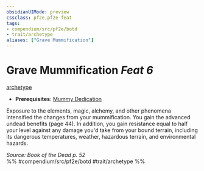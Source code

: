 ```yaml
---
obsidianUIMode: preview
cssclass: pf2e,pf2e-feat
tags:
- compendium/src/pf2e/botd
- trait/archetype
aliases: ["Grave Mummification"]
---
```

# Grave Mummification  *Feat 6*  
[archetype](../../Rules/traits/archetype.md)  

- **Prerequisites**: [Mummy Dedication](mummy-dedication-botd.md)

Exposure to the elements, magic, alchemy, and other phenomena intensified the changes from your mummification. You gain the advanced undead benefits (page 44). In addition, you gain resistance equal to half your level against any damage you'd take from your bound terrain, including its dangerous temperatures, weather, hazardous terrain, and environmental hazards.

*Source: Book of the Dead p. 52*  
%% #compendium/src/pf2e/botd #trait/archetype %%